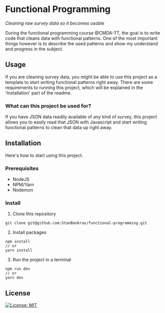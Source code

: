 # Functional Programming
_Cleaning raw survey data so it becomes usable_

During the functional programming course @CMDA-TT, the goal is to write code that cleans data with functional patterns. One of the most important things however is to describe the used patterns and show my understand and progress in the subject.

## Usage
If you are cleaning survey data, you might be able to use this project as a template to start writing functional patterns right away. There are some requirements to running this project, which will be explained in the 'Installation' part of the readme.

### What can this project be used for?
If you have JSON data readily available of any kind of survey, this project allows you to easily read that JSON with Javascript and start writing functional patterns to clean that data up right away.

## Installation
Here's how to start using this project.
### Prerequisites
* NodeJS 
* NPM/Yarn
* Nodemon

### Install
1. Clone this repository
```git
git clone git@github.com:StanBankras/functional-programming.git
```
2. Install packages
```
npm install
// or
yarn install
```
3. Run the project in a terminal
```
npm run dev
// or 
yarn dev
```

## License
[![License: MIT](https://img.shields.io/badge/License-MIT-yellow.svg)](https://opensource.org/licenses/MIT)
